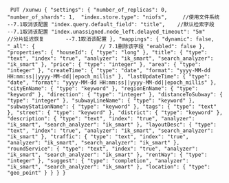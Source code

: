`
PUT /xunwu
{
   "settings": {
     "number_of_replicas": 0,
     "number_of_shards": 1, 
     "index.store.type": "niofs",     //使用文件系统       --7.1取消该配置
     "index.query.default_field": "title",    //默认检索字段   --7.1取消该配置
     "index.unassigned.node_left.delayed_timeout": "5m"     //分片延迟恢复       --7.1取消该配置
   },
   "mappings": {
     "dynamic": false,
     "_all": {                     // 7.1删除该字段
       "enabled": false
     },
     "properties": {
       "houseId": {
         "type": "long"
       },
       "title": {
         "type": "text",
         "index": "true",
         "analyzer": "ik_smart",
         "search_analyzer": "ik_smart"
       },
       "price": {
         "type": "integer"
       },
       "area": {
         "type": "integer"
       },
       "createTime": {
         "type": "date",
         "format": "yyyy-MM-dd HH:mm:ss||yyyy-MM-dd||epoch_millis"
       },
       "lastUpdateTime": {
         "type": "date",
         "format": "yyyy-MM-dd HH:mm:ss||yyyy-MM-dd||epoch_millis"
       },
       "cityEnName": {
         "type": "keyword"
       },
       "regionEnName": {
         "type": "keyword"
       },
       "direction": {
         "type": "integer"
       },
       "distanceToSubway": {
         "type": "integer"
       },
       "subwayLineName": {
         "type": "keyword"
       },
       "subwayStationName": {
         "type": "keyword"
       },
       "tags": {
         "type": "text"
       },
       "street": {
         "type": "keyword"
       },
       "district": {
         "type": "keyword"
       },
       "description": {
         "type": "text",
         "index": "true",
         "analyzer": "ik_smart",
         "search_analyzer": "ik_smart"
       },
       "layoutDesc": {
         "type": "text",
         "index": "true",
         "analyzer": "ik_smart",
         "search_analyzer": "ik_smart"
       },
       "traffic": {
         "type": "text",
         "index": "true",
         "analyzer": "ik_smart",
         "search_analyzer": "ik_smart"
       },
       "roundService": {
         "type": "text",
         "index": "true",
         "analyzer": "ik_smart",
         "search_analyzer": "ik_smart"
       },
       "rentWay": {
         "type": "integer"
       },
       "suggest": {
         "type": "completion",
         "analyzer": "ik_smart",
         "search_analyzer": "ik_smart"
       },
       "location": {
         "type": "geo_point"
       }
     }
   }
 }`